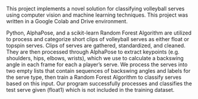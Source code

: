This project implements a novel solution for classifying volleyball serves using computer
vision and machine learning techniques. This project was written in a Google Colab and Drive environment.

Python, AlphaPose, and a scikit-learn Random Forest Algorithm are utilized to process and categorize short clips of volleyball serves as
either float or topspin serves. Clips of serves are gathered, standardized, and cleaned. They are then processed through AlphaPose to extract keypoints (e.g. shoulders, hips, elbows, wrists), which we use to calculate a backswing angle in each frame for each a player’s serve. We process the serves into two empty lists that contain sequences of backswing angles and labels for the serve type, then train a Random Forest Algorithm to classify serves based on this input. Our program successfully processes and classifies the test serve given (float1) which is not included in the training dataset.

